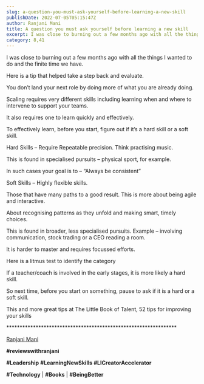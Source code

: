 ```yaml
---
slug: a-question-you-must-ask-yourself-before-learning-a-new-skill
publishDate: 2022-07-05T05:15:47Z
author: Ranjani Mani
title: A question you must ask yourself before learning a new skill 
excerpt: I was close to burning out a few months ago with all the things I wanted to do and the finite time we have. Here is a tip that helped take a step back and evaluate. You don’t land your next role by doing more of what you are already doing. Scaling requires very different  ... 
category: 8,41
---
```


I was close to burning out a few months ago with all the things I wanted to do and the finite time we have.

Here is a tip that helped take a step back and evaluate.

You don’t land your next role by doing more of what you are already doing.

Scaling requires very different skills including learning when and where to intervene to support your teams.

It also requires one to learn quickly and effectively.

To effectively learn, before you start, figure out if it’s a hard skill or a soft skill.

Hard Skills – Require Repeatable precision. Think practising music.

This is found in specialised pursuits – physical sport, for example.

In such cases your goal is to – “Always be consistent”

Soft Skills – Highly flexible skills.

Those that have many paths to a good result. This is more about being agile and interactive.

About recognising patterns as they unfold and making smart, timely choices.

This is found in broader, less specialised pursuits. Example – involving communication, stock trading or a CEO reading a room.

It is harder to master and requires focussed efforts.

Here is a litmus test to identify the category

If a teacher/coach is involved in the early stages, it is more likely a hard skill.

So next time, before you start on something, pause to ask if it is a hard or a soft skill.

This and more great tips at The Little Book of Talent, 52 tips for improving your skills

\*\*\*\*\*\*\*\*\*\*\*\*\*\*\*\*\*\*\*\*\*\*\*\*\*\*\*\*\*\*\*\*\*\*\*\*\*\*\*\*\*\*\*\*\*\*\*\*\*\*\*\*\*\*\*\*\*\*\*\*\*\*\*\*

[Ranjani Mani](https://www.linkedin.com/feed/#)

**#reviewswithranjani**

**#Leadership** **#LearningNewSkills** **#LICreatorAccelerator**

**#Technology** | **#Books** | **#BeingBetter**
